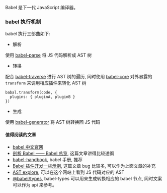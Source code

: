 Babel 是下一代 JavaScript 编译器。

### babel 执行机制

babel 执行三部曲如下:

* 解析

使用 [babel-parse](https://github.com/babel/babel/tree/master/packages/babel-parser) 将 JS 代码解析成 AST 树

* 转换

配合 [babel-traverse](https://github.com/babel/babel/tree/master/packages/babel-traverse) 进行 AST 树的遍历, 同时使用 [babel-core](https://github.com/babel/babel/tree/master/packages/babel-core) 对外暴露的 `transform` 来调用相应插件来转化 AST 树

```
babal.transform(code, {
  plugins: { pluginA, pluginB }
})
```

* 生成

使用 [babel-generator](https://github.com/babel/babel/tree/master/packages/babel-generator) 将 AST 树转换回 JS 代码

#### 值得阅读的文章

* [babel 中文官网](https://www.babeljs.cn/)
* [剖析 Babel —— Babel 总览](http://www.alloyteam.com/2017/04/analysis-of-babel-babel-overview/), 这篇文章讲得比较透彻
* [babel-handbook](https://github.com/jamiebuilds/babel-handbook/blob/master/translations/zh-Hans/README.md), babel 手册, 推荐
* [Babel 插件开发一些示例](http://web.jobbole.com/91277/), 这篇文章 bug 比较多, 可以作为上面文章的补充
* [AST explore](https://astexplorer.net/#/KJ8AjD6maa), 可以在这个网站上看到 JS 代码对应的 AST
* [@babel/types](https://babeljs.io/docs/en/next/babel-types.html), babel-types 可以用来生成转换相应的 babel 节点, 同时文案可以作为 api 来参考。